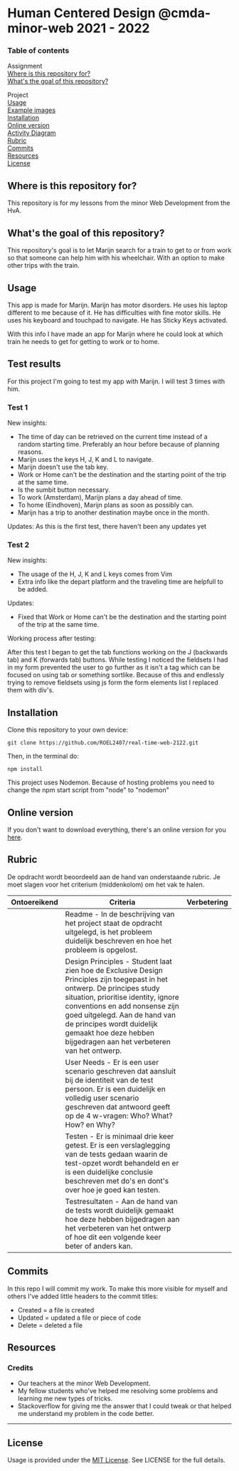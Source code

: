 # Human Centered Design @cmda-minor-web 2021 - 2022

### Table of contents

Assignment<br />
[Where is this repository for?](https://github.com/ROEL2407/real-time-web-2122#where-is-this-repository-for)<br />
[What's the goal of this repository?](https://github.com/ROEL2407/real-time-web-2122#whats-the-goal-of-this-repository)

Project<br />
[Usage](https://github.com/ROEL2407/real-time-web-2122#usage)<br />
[Example images](https://github.com/ROEL2407/real-time-web-2122#example-images)<br />
[Installation](https://github.com/ROEL2407/real-time-web-2122#installation)<br />
[Online version](https://github.com/ROEL2407/real-time-web-2122#online-version)<br />
[Activity Diagram](https://github.com/ROEL2407/real-time-web-2122#activity-diagrams)<br />
[Rubric](https://github.com/ROEL2407/real-time-web-2122#rubric)<br />
[Commits](https://github.com/ROEL2407/real-time-web-2122#commits)<br />
[Resources](https://github.com/ROEL2407/real-time-web-2122#resources)<br />
[License](https://github.com/ROEL2407/real-time-web-2122#license)

## Where is this repository for?

This repository is for my lessons from the minor Web Development from the HvA.

## What's the goal of this repository?

This repository's goal is to let Marijn search for a train to get to or from work so that someone can help him with his wheelchair. With an option to make other trips with the train.

## Usage

This app is made for Marijn. Marijn has motor disorders. He uses his laptop different to me because of it. He has difficulties with fine motor skills. He uses his keyboard and touchpad to navigate. He has Sticky Keys activated.

With this info I have made an app for Marijn where he could look at which train he needs to get for getting to work or to home.

## Test results

For this project I'm going to test my app with Marijn. I will test 3 times with him.

### Test 1

New insights:

- The time of day can be retrieved on the current time instead of a random starting time. Preferably an hour before because of planning reasons.
- Marijn uses the keys H, J, K and L to navigate.
- Marijn doesn't use the tab key.
- Work or Home can't be the destination and the starting point of the trip at the same time.
- Is the sumbit button necessary.
- To work (Amsterdam), Marijn plans a day ahead of time.
- To home (Eindhoven), Marijn plans as soon as possibly can.
- Marijn has a trip to another destination maybe once in the month.

Updates:
As this is the first test, there haven't been any updates yet

### Test 2

New insights:

- The usage of the H, J, K and L keys comes from Vim
- Extra info like the depart platform and the traveling time are helpfull to be added.

Updates:

- Fixed that Work or Home can't be the destination and the starting point of the trip at the same time.

Working process after testing:

After this test I began to get the tab functions working on the J (backwards tab) and K (forwards tab) buttons. While testing I noticed the fieldsets I had in my form prevented the user to go further as it isn't a tag which can be focused on using tab or something sortlike. Because of this and endlessly trying to remove fieldsets using js form the form elements list I replaced them with div's.

## Installation

Clone this repository to your own device:

```console
git clone https://github.com/ROEL2407/real-time-web-2122.git
```

Then, in the terminal do:

```console
npm install
```

This project uses Nodemon. Because of hosting problems you need to change the npm start script from "node" to "nodemon"

## Online version

If you don't want to download everything, there's an online version for you [here](https://pwa-rijksmuseum-roel.herokuapp.com/).

## Rubric

De opdracht wordt beoordeeld aan de hand van onderstaande rubric. Je moet slagen voor het criterium (middenkolom) om het vak te halen.

| Ontoereikend | Criteria                                                                                                                                                                                                                                                                                                                                | Verbetering |
| ------------ | --------------------------------------------------------------------------------------------------------------------------------------------------------------------------------------------------------------------------------------------------------------------------------------------------------------------------------------- | ----------- |
|              | Readme - In de beschrijving van het project staat de opdracht uitgelegd, is het probleem duidelijk beschreven en hoe het probleem is opgelost.                                                                                                                                                                                          |             |
|              | Design Principles - Student laat zien hoe de Exclusive Design Principles zijn toegepast in het ontwerp. De principes study situation, prioritise identity, ignore conventions en add nonsense zijn goed uitgelegd. Aan de hand van de principes wordt duidelijk gemaakt hoe deze hebben bijgedragen aan het verbeteren van het ontwerp. |             |
|              | User Needs - Er is een user scenario geschreven dat aansluit bij de identiteit van de test persoon. Er is een duidelijk en volledig user scenario geschreven dat antwoord geeft op de 4 w-vragen: Who? What? How? en Why?                                                                                                               |             |
|              | Testen - Er is minimaal drie keer getest. Er is een verslaglegging van de tests gedaan waarin de test-opzet wordt behandeld en er is een duidelijke conclusie beschreven met do's en dont's over hoe je goed kan testen.                                                                                                                |             |
|              | Testresultaten - Aan de hand van de tests wordt duidelijk gemaakt hoe deze hebben bijgedragen aan het verbeteren van het ontwerp of hoe dit een volgende keer beter of anders kan.                                                                                                                                                      |             |

## Commits

In this repo I will commit my work. To make this more visible for myself and others I've added little headers to the commit titles:

- Created = a file is created
- Updated = updated a file or piece of code
- Delete = deleted a file

## Resources

### Credits

- Our teachers at the minor Web Development.
- My fellow students who've helped me resolving some problems and learning me new types of tricks.
- Stackoverflow for giving me the answer that I could tweak or that helped me understand my problem in the code better.
<hr />

## License

Usage is provided under the [MIT License](https://github.com/ROEL2407/human-centered-design-2122/blob/main/LICENSE). See LICENSE for the full details.
